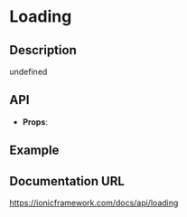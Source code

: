 # Loading

## Description
undefined

## API
- **Props**: <IonLoading isOpen={true} message='Loading...' />

## Example
<IonLoading isOpen={true} message='Loading...' />

## Documentation URL
https://ionicframework.com/docs/api/loading
